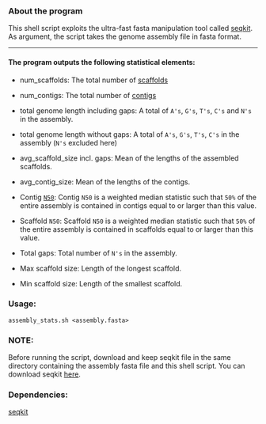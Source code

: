 ### About the program

This shell script exploits the ultra-fast fasta manipulation tool called [seqkit](http://www.biocodes.org/thread.php?id=15). As argument, the script takes the genome assembly file in fasta format.

--- 

#### The program outputs the following statistical elements:

- num_scaffolds: The total number of [scaffolds](http://genome.jgi.doe.gov/help/scaffolds.html)

- num_contigs: The total number of [contigs](https://en.wikipedia.org/wiki/Contig)

- total genome length including gaps: A total of `A's`, `G's`, `T's`, `C's` and `N's` in the assembly.

- total genome length without gaps: A total of `A's`, `G's`, `T's`, `C's` in the assembly (`N's` excluded here)

- avg_scaffold_size incl. gaps: Mean of the lengths of the assembled scaffolds.

- avg_contig_size: Mean of the lengths of the contigs.

- Contig [`N50`](http://www.biocodes.org/thread.php?id=9): Contig `N50` is a weighted median statistic such that `50%` of the entire assembly is contained in contigs equal to or larger than this value.

- Scaffold `N50`: Scaffold `N50` is a weighted median statistic such that `50%` of the entire assembly is contained in scaffolds equal to or larger than this value.

- Total gaps: Total number of `N's` in the assembly.

- Max scaffold size: Length of the longest scaffold.

- Min scaffold size: Length of the smallest scaffold.

### Usage:
`assembly_stats.sh <assembly.fasta>`

### NOTE:

Before running the script, download and keep seqkit file in the same directory containing the assembly fasta file and this shell script. You can download seqkit [here](https://github.com/shenwei356/seqkit/releases).

### Dependencies:
[seqkit](https://github.com/shenwei356/seqkit)
